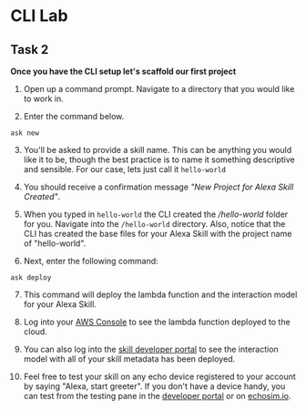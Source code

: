  # CLI Lab
## Task 2
  **Once you have the CLI setup let's scaffold our first project**

1. Open up a command prompt. Navigate to a directory that you would like to work in.

2. Enter the command below. 

  ```
ask new
  ```

3. You'll be asked to provide a skill name. This can be anything you would like it to be, though the best practice is to name it something descriptive and sensible. For our case, lets just call it `hello-world`

4. You should receive a confirmation message *"New Project for Alexa Skill Created"*.

5. When you typed in `hello-world` the CLI created the */hello-world* folder for you. Navigate into the `/hello-world` directory. Also, notice that the CLI has created the base files for your Alexa Skill with the project name of "hello-world".

6. Next, enter the following command:

  ```
ask deploy
  ```

7. This command will deploy the lambda function and the interaction model for your Alexa Skill.

8. Log into your [AWS Console](https://aws.amazon.com/lambda/) to see the lambda function deployed to the cloud.

9. You can also log into the [skill developer portal](https://developer.amazon.com/alexa/console/ask) to see the interaction model with all of your skill metadata has been deployed.

10. Feel free to test your skill on any echo device registered to your account by saying "Alexa, start greeter". If you don't have a device handy, you can test from the testing pane in the [developer portal](https://developer.amazon.com/alexa/console/ask) or on [echosim.io](https://www.echosim.io).
